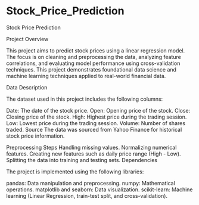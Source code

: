 # Stock_Price_Prediction
Stock Price Prediction

Project Overview

This project aims to predict stock prices using a linear regression model. The focus is on cleaning and preprocessing the data, analyzing feature correlations, and evaluating model performance using cross-validation techniques. This project demonstrates foundational data science and machine learning techniques applied to real-world financial data.

Data Description

The dataset used in this project includes the following columns:

Date: The date of the stock price.
Open: Opening price of the stock.
Close: Closing price of the stock.
High: Highest price during the trading session.
Low: Lowest price during the trading session.
Volume: Number of shares traded.
Source
The data was sourced from Yahoo Finance for historical stock price information.

Preprocessing Steps
Handling missing values.
Normalizing numerical features.
Creating new features such as daily price range (High - Low).
Splitting the data into training and testing sets.
Dependencies

The project is implemented using the following libraries:

pandas: Data manipulation and preprocessing.
numpy: Mathematical operations.
matplotlib and seaborn: Data visualization.
scikit-learn: Machine learning (Linear Regression, train-test split, and cross-validation).
